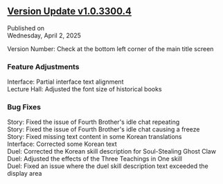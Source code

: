 ## [Version Update v1.0.3300.4](https://store.steampowered.com/news/app/1859910/view/527591174407454968?l=tchinese)

Published on  
Wednesday, April 2, 2025

Version Number: Check at the bottom left corner of the main title screen

### Feature Adjustments

Interface: Partial interface text alignment  
Lecture Hall: Adjusted the font size of historical books  

### Bug Fixes

Story: Fixed the issue of Fourth Brother's idle chat repeating  
Story: Fixed the issue of Fourth Brother's idle chat causing a freeze  
Story: Fixed missing text content in some Korean translations  
Interface: Corrected some Korean text  
Duel: Corrected the Korean skill description for Soul-Stealing Ghost Claw  
Duel: Adjusted the effects of the Three Teachings in One skill  
Duel: Fixed an issue where the duel skill description text exceeded the display area